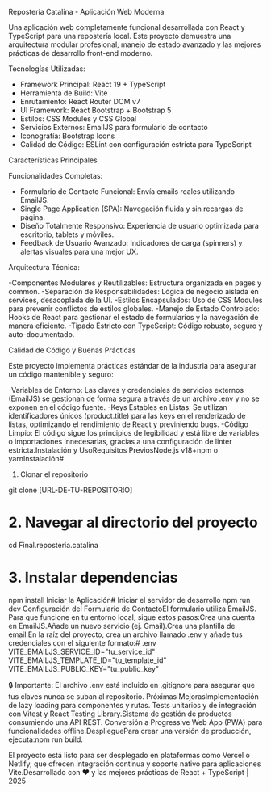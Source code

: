 Repostería Catalina - Aplicación Web Moderna

 Una aplicación web completamente funcional desarrollada con React y TypeScript para una repostería local. 
 Este proyecto demuestra una arquitectura modular profesional, manejo de estado avanzado y las mejores 
 prácticas de desarrollo front-end moderno.

 Tecnologías Utilizadas:
- Framework Principal: React 19 + TypeScript
- Herramienta de Build: Vite
- Enrutamiento:  React Router DOM v7
- UI Framework: React Bootstrap + Bootstrap 5
- Estilos: CSS Modules y CSS Global
- Servicios Externos: EmailJS para formulario de contacto
- Iconografía: Bootstrap Icons
- Calidad de Código: ESLint con configuración estricta para TypeScript
 
 Características Principales

 Funcionalidades Completas:
- Formulario de Contacto Funcional: Envía emails reales utilizando EmailJS.
- Single Page Application (SPA): Navegación fluida y sin recargas de página.
- Diseño Totalmente Responsivo: Experiencia de usuario optimizada para escritorio, tablets y móviles.
- Feedback de Usuario Avanzado: Indicadores de carga (spinners) y alertas visuales para una mejor UX.

Arquitectura Técnica:

-Componentes Modulares y Reutilizables: Estructura organizada en pages y common.
-Separación de Responsabilidades: Lógica de negocio aislada en services, desacoplada de la UI.
-Estilos Encapsulados: Uso de CSS Modules para prevenir conflictos de estilos globales.
-Manejo de Estado Controlado: Hooks de React para gestionar el estado de formularios y la navegación de manera eficiente.
-Tipado Estricto con TypeScript: Código robusto, seguro y auto-documentado.

Calidad de Código y Buenas Prácticas

Este proyecto implementa prácticas estándar de la industria para asegurar un código mantenible y seguro:

-Variables de Entorno: Las claves y credenciales de servicios externos (EmailJS) se gestionan de forma segura a través de un archivo .env y no se exponen en el código fuente.
-Keys Estables en Listas: Se utilizan identificadores únicos (product.title) para las keys en el renderizado de listas, optimizando el rendimiento de React y previniendo bugs.
-Código Limpio: El código sigue los principios de legibilidad y está libre de variables o importaciones innecesarias, gracias a una configuración de linter estricta.Instalación y UsoRequisitos PreviosNode.js v18+npm o yarnInstalación# 

1. Clonar el repositorio

git clone [URL-DE-TU-REPOSITORIO]

# 2. Navegar al directorio del proyecto
cd Final.reposteria.catalina

# 3. Instalar dependencias
npm install
Iniciar la Aplicación# Iniciar el servidor de desarrollo
npm run dev
Configuración del Formulario de ContactoEl formulario utiliza EmailJS. Para que funcione en tu entorno local, sigue estos pasos:Crea una cuenta en EmailJS.Añade un nuevo servicio (ej. Gmail).Crea una plantilla de email.En la raíz del proyecto, crea un archivo llamado .env y añade tus credenciales con el siguiente formato:# .env
VITE_EMAILJS_SERVICE_ID="tu_service_id"
VITE_EMAILJS_TEMPLATE_ID="tu_template_id"
VITE_EMAILJS_PUBLIC_KEY="tu_public_key"

🔒 Importante: El archivo .env está incluido en .gitignore para asegurar que tus claves nunca se suban al repositorio.
Próximas MejorasImplementación de lazy loading para componentes y rutas.
Tests unitarios y de integración con Vitest y React Testing Library.Sistema de gestión de productos consumiendo una API REST.
Conversión a Progressive Web App (PWA) para funcionalidades offline.DesplieguePara crear una versión de producción, ejecuta:npm run build.

El proyecto está listo para ser desplegado en plataformas como Vercel o Netlify, que ofrecen integración continua y soporte nativo para aplicaciones Vite.Desarrollado con ❤️ y las mejores prácticas de React + TypeScript | 2025